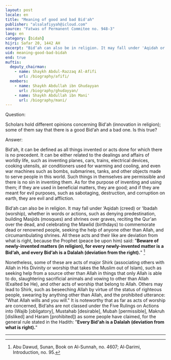```yaml
---
layout: post
locale: en
title: "Meaning of good and bad Bid'ah"
publisher: "alsalafiyyah@icloud.com"
source: "Fatwas of Permanent Commitee no. 948-3"
lang: en
category: [bidah]
hijri: Safar 20, 1442 AH
excerpt: "Bid‘ah can also be in religion. It may fall under 'Aqidah or 'Ibadah, whether in words or actions, such as denying predestination,building Masjids (mosques) and shrines over graves, reciting the Qur'an over the dead, and celebrating the Mawlidto commemorate dead or renowned people, seeking the help of anyone other than Allah, and circumambulating shrines."
uid: meaning-good-bad-bidah
end: true
muftis:
  deputy_chairman:
    - name: Shaykh Abdul-Razzaq Al-Afifi
      url: /biography/afifi/
  members: 
    - name: Shaykh Abdullah ibn Ghudayyan
      url: /biography/ghudayyan/
    - name: Shaykh Abdullah ibn Mani'
      url: /biography/mani/
---
```


Question: 

Scholars hold different opinions concerning Bid'ah (innovation in religion); some of them say that there is a good Bid‘ah and a bad one. Is this true? 

Answer: 

Bid‘ah, it can be defined as all things invented or acts done for which there is no precedent. It can be either related to the dealings and affairs of worldly life, such as inventing planes, cars, trains, electrical devices, cooking utensils, air conditioners used for warming and cooling, and even war machines such as bombs, submarines, tanks, and other objects made to serve people in this world. Such things in themselves are permissible and there is no sin in inventing them. As for the purpose of inventing and using them; if they are used in beneficial matters, they are good; and if they are meant for evil purposes, such as sabotaging, destruction, and corruption on earth, they are evil and affliction.

Bid‘ah can also be in religion. It may fall under ‘Aqidah (creed) or ‘Ibadah (worship), whether in words or actions, such as denying predestination, building Masjids (mosques) and shrines over graves, reciting the Qur'an over the dead, and celebrating the Mawlid (birthdays) to commemorate dead or renowned people, seeking the help of anyone other than Allah, and circumambulating shrines. All these acts and their like are deviation from what is right, because the Prophet (peace be upon him) said: "**Beware of newly-invented matters (in religion), for every newly-invented matter is a Bid‘ah, and every Bid‘ah is a Dalalah (deviation from the right).**" [^1]

Nonetheless, some of these are acts of major Shirk (associating others with Allah in His Divinity or worship that takes the Muslim out of Islam), such as seeking help from a source other than Allah in things that only Allah is able to do, slaughtering sacrificial animals and vowing to other than Allah (Exalted be He), and other acts of worship that belong to Allah. Others may lead to Shirk, such as beseeching Allah by virtue of the status of righteous people, swearing by anything other than Allah, and the prohibited utterance: "What Allah wills and you will." It is noteworthy that as far as acts of worship are concerned, Bid‘ahs are not classed under the Five Rulings on Actions into (Wajib [obligatory], Mustahab [desirable], Mubah [permissible], Makruh [disliked] and Haram [prohibited]) as some people have claimed, for the general rule stated in the Hadith: "**Every Bid‘ah is a Dalalah (deviation from what is right).**"

---

[^1]: Abu Dawud, Sunan, Book on Al-Sunnah, no. 4607; Al-Darimi, Introduction, no. 95.
